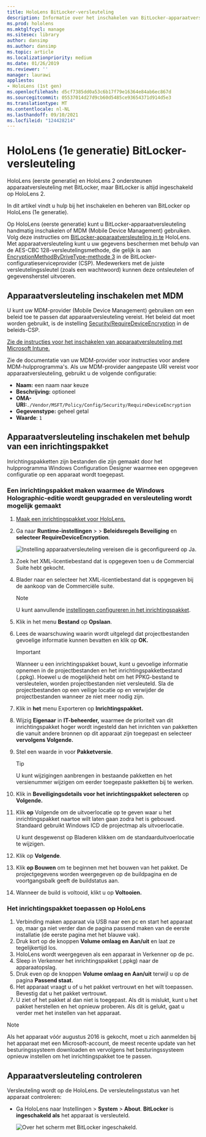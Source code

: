 ```yaml
---
title: HoloLens BitLocker-versleuteling
description: Informatie over het inschakelen van BitLocker-apparaatversleuteling om bestanden te beveiligen die zijn opgeslagen op HoloLens mixed reality apparaten.
ms.prod: hololens
ms.mktglfcycl: manage
ms.sitesec: library
author: dansimp
ms.author: dansimp
ms.topic: article
ms.localizationpriority: medium
ms.date: 01/26/2019
ms.reviewer: ''
manager: laurawi
appliesto:
- HoloLens (1st gen)
ms.openlocfilehash: d5cf7385dd0a53c6b17f79e16364e84ab6ec867d
ms.sourcegitcommit: 05537014d27d9cb60d5485ce93654371d914d5e3
ms.translationtype: MT
ms.contentlocale: nl-NL
ms.lasthandoff: 09/10/2021
ms.locfileid: "124428214"
---
```

# <a name="hololens-1st-gen-bitlocker-encryption"></a>HoloLens (1e generatie) BitLocker-versleuteling

HoloLens (eerste generatie) en HoloLens 2 ondersteunen apparaatversleuteling met BitLocker, maar BitLocker is altijd ingeschakeld op HoloLens 2.

In dit artikel vindt u hulp bij het inschakelen en beheren van BitLocker op HoloLens (1e generatie).

Op HoloLens (eerste generatie) kunt u BitLocker-apparaatversleuteling handmatig inschakelen of MDM (Mobile Device Management) gebruiken. Volg deze instructies om [BitLocker-apparaatversleuteling in te](/windows/security/information-protection/bitlocker/bitlocker-device-encryption-overview-windows-10#bitlocker-device-encryption) HoloLens. Met apparaatversleuteling kunt u uw gegevens beschermen met behulp van de AES-CBC 128-versleutelingsmethode, die gelijk is aan [EncryptionMethodByDriveType-methode 3](/windows/client-management/mdm/bitlocker-csp#encryptionmethodbydrivetype) in de BitLocker-configuratieserviceprovider (CSP). Medewerkers met de juiste versleutelingssleutel (zoals een wachtwoord) kunnen deze ontsleutelen of gegevensherstel uitvoeren.

## <a name="enable-device-encryption-using-mdm"></a>Apparaatversleuteling inschakelen met MDM

U kunt uw MDM-provider (Mobile Device Management) gebruiken om een beleid toe te passen dat apparaatversleuteling vereist. Het beleid dat moet worden gebruikt, is de instelling [Security/RequireDeviceEncryption](/windows/client-management/mdm/policy-csp-security#security-requiredeviceencryption) in de beleids-CSP.

[Zie de instructies voor het inschakelen van apparaatversleuteling met Microsoft Intune.](/intune/compliance-policy-create-windows#windows-holographic-for-business)

Zie de documentatie van uw MDM-provider voor instructies voor andere MDM-hulpprogramma's. Als uw MDM-provider aangepaste URI vereist voor apparaatversleuteling, gebruikt u de volgende configuratie:

- **Naam:** een naam naar keuze
- **Beschrijving:** optioneel
- **OMA-URI:**`./Vendor/MSFT/Policy/Config/Security/RequireDeviceEncryption`
- **Gegevenstype:** geheel getal
- **Waarde**: `1`

## <a name="enable-device-encryption-using-a-provisioning-package"></a>Apparaatversleuteling inschakelen met behulp van een inrichtingspakket

Inrichtingspakketten zijn bestanden die zijn gemaakt door het hulpprogramma Windows Configuration Designer waarmee een opgegeven configuratie op een apparaat wordt toegepast. 

### <a name="create-a-provisioning-package-that-upgrades-the-windows-holographic-edition-and-enables-encryption"></a>Een inrichtingspakket maken waarmee de Windows Holographic-editie wordt geupgraded en versleuteling wordt mogelijk gemaakt

1. [Maak een inrichtingspakket voor HoloLens.](hololens-provisioning.md)
1. Ga naar **Runtime-instellingen**  >    >  **Beleidsregels Beveiliging** en **selecteer RequireDeviceEncryption**.

    ![Instelling apparaatversleuteling vereisen die is geconfigureerd op Ja.](images/device-encryption.png)

1. Zoek het XML-licentiebestand dat is opgegeven toen u de Commercial Suite hebt gekocht.

1. Blader naar en selecteer het XML-licentiebestand dat is opgegeven bij de aankoop van de Commerciële suite.
    > [!NOTE]
    > U kunt aanvullende [instellingen configureren in het inrichtingspakket](hololens-provisioning.md).

1. Klik in het menu **Bestand** op **Opslaan**. 

1. Lees de waarschuwing waarin wordt uitgelegd dat projectbestanden gevoelige informatie kunnen bevatten en klik op **OK.**

    > [!IMPORTANT]
    > Wanneer u een inrichtingspakket bouwt, kunt u gevoelige informatie opnemen in de projectbestanden en het inrichtingspakketbestand (.ppkg). Hoewel u de mogelijkheid hebt om het PPKG-bestand te versleutelen, worden projectbestanden niet versleuteld. Sla de projectbestanden op een veilige locatie op en verwijder de projectbestanden wanneer ze niet meer nodig zijn.

1. Klik in **het** menu Exporteren op **Inrichtingspakket.**
1. Wijzig **Eigenaar** in **IT-beheerder,** waarmee de prioriteit van dit inrichtingspakket hoger wordt ingesteld dan het inrichten van pakketten die vanuit andere bronnen op dit apparaat zijn toegepast en selecteer **vervolgens Volgende.**
1. Stel een waarde in voor **Pakketversie**.

    > [!TIP]
    > U kunt wijzigingen aanbrengen in bestaande pakketten en het versienummer wijzigen om eerder toegepaste pakketten bij te werken.

1. Klik in **Beveiligingsdetails voor het inrichtingspakket selecteren** op **Volgende.**
1. Klik **op** Volgende om de uitvoerlocatie op te geven waar u het inrichtingspakket naartoe wilt laten gaan zodra het is gebouwd. Standaard gebruikt Windows ICD de projectmap als uitvoerlocatie.

    U kunt desgewenst op Bladeren klikken om de standaarduitvoerlocatie te wijzigen.

1. Klik op **Volgende**.
1. Klik **op Bouwen** om te beginnen met het bouwen van het pakket. De projectgegevens worden weergegeven op de buildpagina en de voortgangsbalk geeft de buildstatus aan.
1. Wanneer de build is voltooid, klikt u op **Voltooien.**

### <a name="apply-the-provisioning-package-to-hololens"></a>Het inrichtingspakket toepassen op HoloLens

1. Verbinding maken apparaat via USB naar een pc en start het apparaat  op, maar ga niet verder dan de pagina passend maken van de eerste installatie (de eerste pagina met het blauwe vak).
1. Druk kort op de knoppen **Volume omlaag en** **Aan/uit** en laat ze tegelijkertijd los.
1. HoloLens wordt weergegeven als een apparaat in Verkenner op de pc.
1. Sleep in Verkenner het inrichtingspakket (.ppkg) naar de apparaatopslag.
1. Druk even op de knoppen **Volume omlaag en** **Aan/uit** terwijl u op de pagina **Passend staat.**
1. Het apparaat vraagt u of u het pakket vertrouwt en het wilt toepassen. Bevestig dat u het pakket vertrouwt.
1. U ziet of het pakket al dan niet is toegepast. Als dit is mislukt, kunt u het pakket herstellen en het opnieuw proberen. Als dit is gelukt, gaat u verder met het instellen van het apparaat.

> [!NOTE]
> Als het apparaat vóór augustus 2016 is gekocht, moet u zich aanmelden bij het apparaat met een Microsoft-account, de meest recente update van het besturingssysteem downloaden en vervolgens het besturingssysteem opnieuw instellen om het inrichtingspakket toe te passen.

## <a name="verify-device-encryption"></a>Apparaatversleuteling controleren

Versleuteling wordt op de HoloLens. De versleutelingsstatus van het apparaat controleren:

- Ga HoloLens naar Instellingen   >  **System**  >  **About**. **BitLocker** is **ingeschakeld als** het apparaat is versleuteld. 

    ![Over het scherm met BitLocker ingeschakeld.](images/about-encryption.png)
